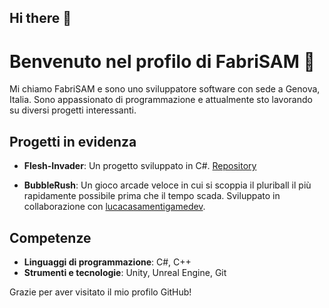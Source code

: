 ## Hi there 👋

<!--
**FabriSAM/FabriSAM** is a ✨ _special_ ✨ repository because its `README.md` (this file) appears on your GitHub profile.

Here are some ideas to get you started:

- 🔭 I’m currently working on ...
- 🌱 I’m currently learning ...
- 👯 I’m looking to collaborate on ...
- 🤔 I’m looking for help with ...
- 💬 Ask me about ...
- 📫 How to reach me: ...
- 😄 Pronouns: ...
- ⚡ Fun fact: ...
-->


# Benvenuto nel profilo di FabriSAM 👋

Mi chiamo FabriSAM e sono uno sviluppatore software con sede a Genova, Italia. Sono appassionato di programmazione e attualmente sto lavorando su diversi progetti interessanti.

## Progetti in evidenza

- **Flesh-Invader**: Un progetto sviluppato in C#. [Repository](https://github.com/FabriSAM/Flesh-Invader)

- **BubbleRush**: Un gioco arcade veloce in cui si scoppia il pluriball il più rapidamente possibile prima che il tempo scada. Sviluppato in collaborazione con [lucacasamentigamedev](https://github.com/lucacasamentigamedev/BubbleRush).

## Competenze

- **Linguaggi di programmazione**: C#, C++
- **Strumenti e tecnologie**: Unity, Unreal Engine, Git

<!--
## Contatti

- **Email**: [Inserisci la tua email]
- **LinkedIn**: [Inserisci il link al tuo profilo LinkedIn]
-->
Grazie per aver visitato il mio profilo GitHub!
